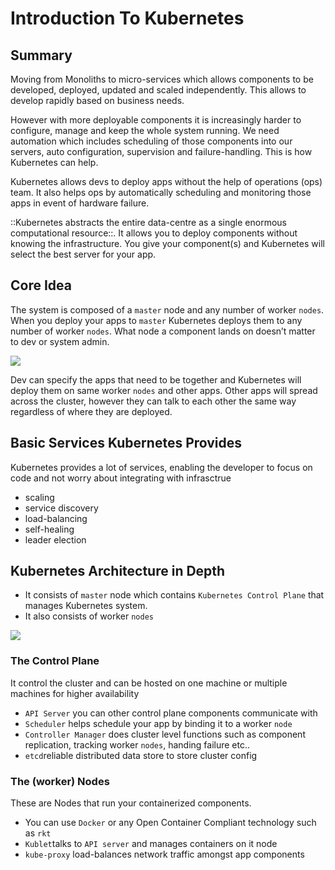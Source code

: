 # Introduction To Kubernetes
## Summary
Moving from Monoliths to micro-services which allows components to be developed, deployed, updated and scaled independently. This allows to develop rapidly based on business needs.

However with more deployable components it is increasingly harder to configure, manage and keep the whole system running. We need automation which includes scheduling of those components into our servers, auto configuration, supervision and failure-handling. This is how Kubernetes can help.

Kubernetes allows devs to deploy apps without the help of operations (ops) team. It also helps ops by automatically scheduling and monitoring those apps in event of hardware failure. 

::Kubernetes abstracts the entire data-centre as a single enormous computational resource::. It allows you to deploy components without knowing the infrastructure. You give your component(s) and Kubernetes will select the best server for your app.

## Core Idea
The system is composed of a `master` node and any number of worker `nodes`. When you deploy your apps to `master` Kubernetes deploys them to any number of worker `nodes`. What node a component lands on doesn’t matter to dev or system admin.

![](&&&SFLOCALFILEPATH&&&Screen%20Shot%202019-01-16%20at%207.22.33%20PM.png)

Dev can specify the apps that need to be together and Kubernetes will deploy them on same worker `nodes` and other apps. Other apps will spread across the cluster, however they can talk to each other the same way regardless of where they are deployed.

## Basic Services Kubernetes Provides
Kubernetes provides a lot of services, enabling the developer to focus on code and not worry about integrating with infrasctrue
- scaling
- service discovery
- load-balancing
- self-healing
- leader election

## Kubernetes Architecture in Depth
- It consists of `master` node which contains `Kubernetes Control Plane` that manages Kubernetes system.
- It also consists of worker `nodes`

![](&&&SFLOCALFILEPATH&&&078AD92B-96BD-40C3-AE3C-40B3218FC28E.png)

### The Control Plane
It control the cluster and can be hosted on one machine or multiple machines for higher availability 

- `API Server` you can other control plane components communicate with
- `Scheduler` helps schedule your app by binding it to a worker `node`
- `Controller Manager` does cluster level functions such as component replication, tracking worker `nodes`, handing failure etc..
- `etcd`reliable distributed data store to store cluster config

### The (worker) Nodes
These are Nodes that run your containerized components. 
- You can use `Docker` or any Open Container Compliant technology such as `rkt`
- `Kublet`talks to `API server` and manages containers on it node
- `kube-proxy` load-balances network traffic amongst app components



